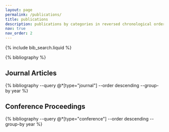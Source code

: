```yaml
---
layout: page
permalink: /publications/
title: publications
description: publications by categories in reversed chronological order. generated by jekyll-scholar.
nav: true
nav_order: 2
---
```


<!-- _pages/publications.md -->

<!-- Bibsearch Feature -->

{% include bib_search.liquid %}

<div class="publications">

{% bibliography %}

<h2>Journal Articles</h2>
{% bibliography --query @*[type="journal"] --order descending --group-by year %}

<h2>Conference Proceedings</h2>
{% bibliography --query @*[type="conference"] --order descending --group-by year %}

</div>

